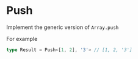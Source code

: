 # Push

Implement the generic version of `Array.push`

For example

```ts
type Result = Push<[1, 2], '3'> // [1, 2, '3']
```
